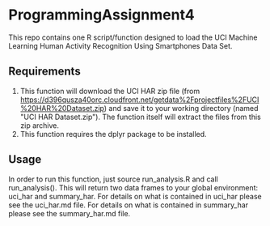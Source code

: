 # ProgrammingAssignment4
This repo contains one R script/function designed to load the UCI Machine Learning Human Activity Recognition Using Smartphones Data Set.

## Requirements
1. This function will download the UCI HAR zip file (from https://d396qusza40orc.cloudfront.net/getdata%2Fprojectfiles%2FUCI%20HAR%20Dataset.zip) and save it to your working directory (named "UCI HAR Dataset.zip"). The function itself will extract the files from this zip archive.
2. This function requires the dplyr package to be installed.

## Usage
In order to run this function, just source run_analysis.R and call run_analysis().
This will return two data frames to your global environment: uci_har and summary_har.
For details on what is contained in uci_har please see the uci_har.md file.
For details on what is contained in summary_har please see the summary_har.md file.
